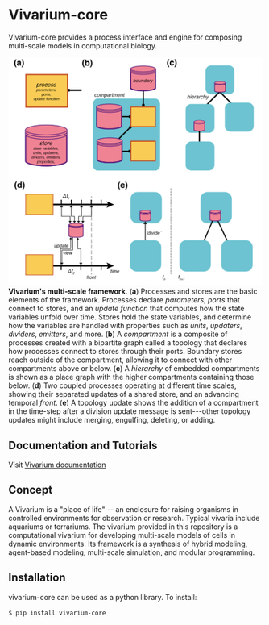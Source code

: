 # Vivarium-core

Vivarium-core provides a process interface and engine for composing multi-scale models in computational biology.

![vivarium](doc/_static/multiscale.png)
**Vivarium's multi-scale framework**.
(**a**) Processes and stores are the basic elements of the framework. Processes declare *parameters*, *ports* that connect to 
stores, and an *update function* that computes how the state variables unfold over time. Stores hold the state variables, 
and determine how the variables are handled with properties such as *units*, *updaters*, *dividers*, *emitters*, and more. 
(**b**) A *compartment* is a composite of processes created with a bipartite graph called a topology that declares how 
processes connect to stores through their ports. Boundary stores reach outside of the compartment, allowing it to connect 
with other compartments above or below. 
(**c**) A *hierarchy* of embedded compartments is shown as a place graph with the higher compartments containing those below. 
(**d**) Two coupled processes operating at different time scales, showing their separated updates of a shared store, and 
an advancing temporal *front*.
(**e**) A topology update shows the addition of a compartment in the time-step after a division update message is 
sent---other topology updates might include merging, engulfing, deleting, or adding.


## Documentation and Tutorials
Visit [Vivarium documentation](https://vivarium-core.readthedocs.io/)

## Concept

A Vivarium is a "place of life" -- an enclosure for raising organisms in controlled environments for observation or
research. Typical vivaria include aquariums or terrariums.  The vivarium provided in this repository is a computational
vivarium for developing multi-scale models of cells in dynamic environments. Its framework is a synthesis of
hybrid modeling, agent-based modeling, multi-scale simulation, and modular programming.

## Installation
vivarium-core can be used as a python library. To install:

```
$ pip install vivarium-core
```
